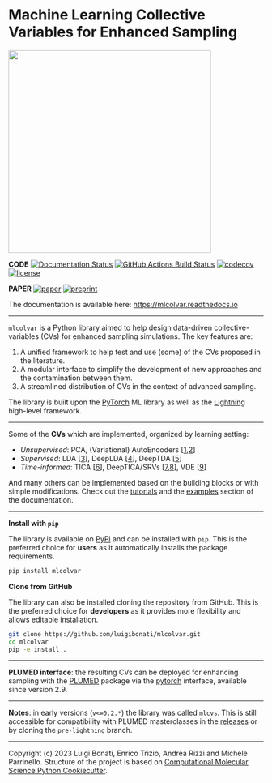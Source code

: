 Machine Learning Collective Variables for Enhanced Sampling
=================================================

[<img src="https://raw.githubusercontent.com/luigibonati/mlcolvar/main/docs/images/logo_name_black_big.png" width="400" />](https://mlcolvar.readthedocs.io/en/stable/)

[//]: # (Badges)
**CODE**  [![Documentation Status](https://readthedocs.org/projects/mlcolvar/badge/?version=stable)](https://mlcolvar.readthedocs.io/en/stable/)  [![GitHub Actions Build Status](https://github.com/luigibonati/mlcolvar/actions/workflows/CI.yaml/badge.svg?branch=main)](https://github.com/luigibonati/mlcolvar/actions?query=workflow%3ACI)
[![codecov](https://codecov.io/gh/luigibonati/mlcolvar/branch/main/graph/badge.svg?token=H01H68KNNG)](https://codecov.io/gh/luigibonati/mlcolvar)
[![license](https://img.shields.io/github/license/luigibonati/mlcolvar)](https://github.com/luigibonati/mlcolvar/blob/main/LICENSE)

**PAPER** [![paper](https://img.shields.io/badge/JCP-10.1063/5.0156343-blue)](https://doi.org/10.1063/5.0156343)
[![preprint](https://img.shields.io/badge/arXiv-2305.19980-lightblue)](https://arxiv.org/abs/2305.19980)

The documentation is available here: https://mlcolvar.readthedocs.io

---

`mlcolvar` is a Python library aimed to help design data-driven collective-variables (CVs) for enhanced sampling simulations. The key features are:

1. A unified framework to help test and use (some) of the CVs proposed in the literature. 
2. A modular interface to simplify the development of new approaches and the contamination between them.
3. A streamlined distribution of CVs in the context of advanced sampling. 

The library is built upon the [PyTorch](https://pytorch.org/) ML library as well as the [Lightning](https://lightning.ai/) high-level framework. 

---

Some of the **CVs** which are implemented, organized by learning setting:
- _Unsupervised_: PCA, (Variational) AutoEncoders [[1](http://dx.doi.org/%2010.1002/jcc.25520),[2](http://dx.doi.org/%2010.1021/acs.jctc.1c00415)]
- _Supervised_: LDA [[3](http://dx.doi.org/10.1021/acs.jpclett.8b00733)], DeepLDA [[4](http://dx.doi.org/%2010.1021/acs.jpclett.0c00535)], DeepTDA [[5](http://dx.doi.org/%2010.1021/acs.jpclett.1c02317)]
- _Time-informed_: TICA [[6](http://dx.doi.org/%2010.1063/1.4811489)], DeepTICA/SRVs [[7](http://dx.doi.org/10.1073/pnas.2113533118),[8](http://dx.doi.org/%2010.1063/1.5092521)], VDE [[9](http://dx.doi.org/10.1103/PhysRevE.97.062412)]

And many others can be implemented based on the building blocks or with simple modifications. Check out the [tutorials](https://mlcolvar.readthedocs.io/en/stable/tutorials.html) and the [examples](https://mlcolvar.readthedocs.io/en/stable/examples.html) section of the documentation.

---


**Install with `pip`**

The library is available on [PyPi](https://pypi.org/project/mlcolvar/) and can be installed with `pip`. This is the preferred choice for **users** as it automatically installs the package requirements. 

```bash
pip install mlcolvar
```

**Clone from GitHub**

The library can also be installed cloning the repository from GitHub. This is the preferred choice for **developers** as it provides more flexibility and allows editable installation.

```bash
git clone https://github.com/luigibonati/mlcolvar.git
cd mlcolvar
pip -e install .
```



---

**PLUMED interface**: the resulting CVs can be deployed for enhancing sampling with the [PLUMED](https://www.plumed.org/) package via the [pytorch](https://www.plumed.org/doc-master/user-doc/html/_p_y_t_o_r_c_h__m_o_d_e_l.html>`_) interface, available since version 2.9. 

---

**Notes**: in early versions (`v<=0.2.*`) the library was called `mlcvs`. This is still accessible for compatibility with PLUMED masterclasses in the [releases](https://github.com/luigibonati/mlcolvar/releases) or by cloning the `pre-lightning` branch.

---

Copyright (c) 2023 Luigi Bonati, Enrico Trizio, Andrea Rizzi and Michele Parrinello. 
Structure of the project is based on 
[Computational Molecular Science Python Cookiecutter](https://github.com/molssi/cookiecutter-cms).
